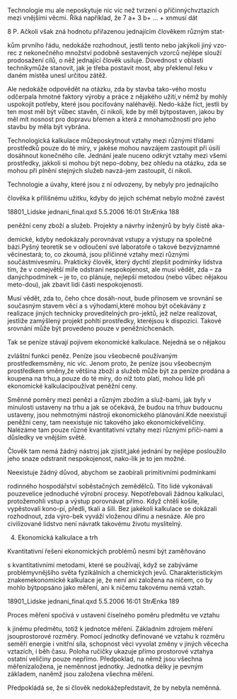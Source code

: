 
Technologie mu ale neposkytuje nic víc než tvrzení o příčinnýchvztazích mezi vnějšími věcmi. Říká například, že 7 a+ 3 b+ ... + xnmusí dát

8 P. Ačkoli však zná hodnotu přiřazenou jednajícím člověkem různým stat-

kům prvního řádu, nedokáže rozhodnout, jestli tento nebo jakýkoli jiný vzo-rec z nekonečného množství podobně sestavených vzorců nejlépe slouží prodosažení cílů, o něž jednající člověk usiluje. Dovednost v oblasti technikymůže stanovit, jak je třeba postavit most, aby překlenul řeku v daném místěa unesl určitou zátěž.

Ale nedokáže odpovědět na otázku, zda by stavba tako-vého mostu odčerpala hmotné faktory výroby a práce z nějakého užití,v němž by mohly uspokojit potřeby, které jsou pociťovány naléhavěji. Nedo-káže říct, jestli by ten most měl být vůbec stavěn, či nikoli, kde by měl býtpostaven, jakou by měl mít nosnost pro dopravu břemen a která z mnohamožností pro jeho stavbu by měla být vybrána.

Technologická kalkulace můžeposkytnout vztahy mezi různými třídami prostředků pouze do té míry, v jakése mohou navzájem zastoupit při úsilí dosáhnout konečného cíle. Jednání jeale nuceno odkrýt vztahy mezi všemi prostředky, jakkoli si mohou být nepo-dobny, bez ohledu na otázku, zda se mohou při plnění stejných služeb navzá-jem zastoupit, či nikoli.

Technologie a úvahy, které jsou z ní odvozeny, by nebyly pro jednajícího

člověka k přílišnému užitku, kdyby do jejich schémat nebylo možné zavést

18801_Lidske jednani_final.qxd 5.5.2006 16:01 StrÆnka 188

peněžní ceny zboží a služeb. Projekty a návrhy inženýrů by byly čistě aka-

demické, kdyby nedokázaly porovnávat vstupy a výstupy na společné bázi.Pyšný teoretik se v odloučení své laboratoře o takové bezvýznamné věcinestará; to, co zkoumá, jsou příčinné vztahy mezi různými součástmivesmíru. Praktický člověk, který dychtí zlepšit podmínky lidstva tím, že v conejvětší míře odstraní nespokojenost, ale musí vědět, zda – za danýchpodmínek – je to, co plánuje, nejlepší metodou (nebo vůbec nějakou meto-dou), jak zbavit lidi části nespokojenosti.

Musí vědět, zda to, čeho chce dosáh-nout, bude přínosem ve srovnání se současným stavem věcí a s výhodami,které mohou být očekávány z realizace jiných technicky proveditelných pro-jektů, jež nelze realizovat, jestliže zamýšlený projekt pohltí prostředky, kteréjsou k dispozici. Takové srovnání může být provedeno pouze v peněžníchcenách.

Tak se peníze stávají pojivem ekonomické kalkulace. Nejedná se o nějakou

zvláštní funkci peněz. Peníze jsou všeobecně používaným prostředkemsměny, nic víc. Jenom proto, že peníze jsou všeobecným prostředkem směny,že většina zboží a služeb může být za peníze prodána a koupena na trhu,a pouze do té míry, do níž toto platí, mohou lidé při ekonomické kalkulacipoužívat peněžní ceny.

Směnné poměry mezi penězi a různým zbožím a služ-bami, jak byly v minulosti ustaveny na trhu a jak se očekává, že budou na trhuv budoucnu ustaveny, jsou nehmotnými nástroji ekonomického plánování.Kde neexistují peněžní ceny, tam neexistuje nic takového jako ekonomickéveličiny. Nalézáme tam pouze různé kvantitativní vztahy mezi různými příči-nami a důsledky ve vnějším světě.

Člověk tam nemá žádný nástroj jak zjistit,jaké jednání by nejlépe posloužilo jeho snaze odstranit nespokojenost, nako-lik je to jen možné.

Neexistuje žádný důvod, abychom se zaobírali primitivními podmínkami

rodinného hospodářství soběstačných zemědělců. Tito lidé vykonávali pouzevelice jednoduché výrobní procesy. Nepotřebovali žádnou kalkulaci, protožemohli vstup a výstup porovnávat přímo. Když chtěli košile, vypěstovali kono-pí, předli, tkali a šili. Bez jakékoli kalkulace se dokázali rozhodnout, zda výro-bek vyváží vloženou dřinu a nesnáze. Ale pro civilizované lidstvo není návratk takovému životu myslitelný.

4. Ekonomická kalkulace a trh

Kvantitativní řešení ekonomických problémů nesmí být zaměňováno

s kvantitativními metodami, které se používají, když se zabýváme problémyvnějšího světa fyzikálních a chemických jevů. Charakteristickým znakemekonomické kalkulace je, že není ani založena na ničem, co by mohlo býtpopsáno jako měření, ani k ničemu takovému nemá vztah.

18901_Lidske jednani_final.qxd 5.5.2006 16:01 StrÆnka 189

Proces měření spočívá v ustavení číselného poměru předmětu ve vztahu

k jinému předmětu, totiž k jednotce měření. Základním zdrojem měření jsouprostorové rozměry. Pomocí jednotky definované ve vztahu k rozměru seměří energie i vnitřní síla, schopnost věci vyvolat změny v jiných věcecha vztazích, i běh času. Poloha ručičky ukazuje přímo prostorové vztahya ostatní veličiny pouze nepřímo. Předpoklad, na němž jsou všechna měřenízaložena, je neměnnost jednotky. Jednotka délky je pevným základem, naněmž jsou založena všechna měření.

Předpokládá se, že si člověk nedokážepředstavit, že by nebyla neměnná.
